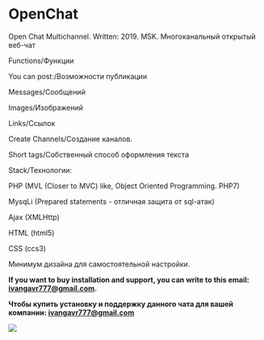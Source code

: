 # OpenChat

Open Chat Multichannel. Written: 2019. MSK. Многоканальный открытый веб-чат


Functions/Функции

You can post:/Возможности публикации

Messages/Сообщений

Images/Изображений

Links/Ссылок

Create Channels/Создание каналов.

Short tags/Собственный способ оформления текста




Stack/Технологии:

PHP (MVL (Closer to MVC) like, Object Oriented Programming. PHP7)

MysqLi (Prepared statements - отличная защита от sql-атак)

Ajax (XMLHttp)

HTML (html5)

CSS (ccs3) 

Минимум дизайна для самостоятельной настройки.

<b>If you want to buy installation and support, you can write to this email: ivangavr777@gmail.com.
  
Чтобы купить установку и поддержку данного чата для вашей компании: ivangavr777@gmail.com</b>

<img src="https://downloader.disk.yandex.ru/preview/da4e75c278d1c6e779a8d2a613e203e94b100e0299fd93806ed732671080a56d/5db2f4fe/36sOaU11RgH8RmORLwyTtvIpVM22tigjiQ572WpsCLEhSL5OFcumA2OL_SGalK6a3PYXvHLjDsC97XzQS0Vj3g==?uid=0&filename=2019-10-25-120453_1024x600_scrot.png&disposition=inline&hash=&limit=0&content_type=image%2Fpng&tknv=v2&owner_uid=46310085&size=2048x2048">

